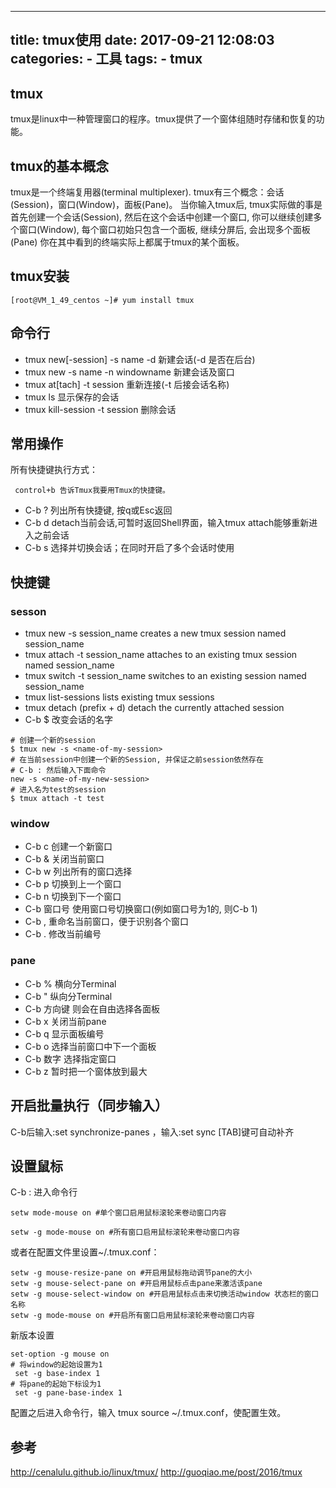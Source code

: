 
---
title: tmux使用
date: 2017-09-21 12:08:03
categories: 
    - 工具
tags: 
    - tmux
---

## tmux
tmux是linux中一种管理窗口的程序。tmux提供了一个窗体组随时存储和恢复的功能。

## tmux的基本概念
tmux是一个终端复用器(terminal multiplexer).
tmux有三个概念：会话(Session)，窗口(Window)，面板(Pane)。
当你输入tmux后, tmux实际做的事是首先创建一个会话(Session), 然后在这个会话中创建一个窗口, 你可以继续创建多个窗口(Window), 每个窗口初始只包含一个面板, 继续分屏后, 会出现多个面板(Pane) 你在其中看到的终端实际上都属于tmux的某个面板。

## tmux安装
```
[root@VM_1_49_centos ~]# yum install tmux
```

## 命令行

- tmux new[-session] -s name -d   新建会话(-d 是否在后台)
- tmux new -s name -n windowname  新建会话及窗口
- tmux at[tach] -t session    重新连接(-t 后接会话名称)
- tmux ls 显示保存的会话
- tmux kill-session -t session    删除会话

## 常用操作

所有快捷键执行方式：
```
 control+b 告诉Tmux我要用Tmux的快捷键。
```

- C-b ? 列出所有快捷键, 按q或Esc返回
- C-b d detach当前会话,可暂时返回Shell界面，输入tmux attach能够重新进入之前会话
- C-b s 选择并切换会话；在同时开启了多个会话时使用

## 快捷键
### sesson
- tmux new -s session_name
    creates a new tmux session named session_name
- tmux attach -t session_name
    attaches to an existing tmux session named session_name
- tmux switch -t session_name
    switches to an existing session named session_name
- tmux list-sessions
    lists existing tmux sessions
- tmux detach (prefix + d)
    detach the currently attached session
- C-b $ 改变会话的名字

```
# 创建一个新的session
$ tmux new -s <name-of-my-session>
# 在当前session中创建一个新的Session, 并保证之前session依然存在
# C-b : 然后输入下面命令
new -s <name-of-my-new-session>
# 进入名为test的session
$ tmux attach -t test
```

### window
- C-b c 创建一个新窗口
- C-b & 关闭当前窗口
- C-b w 列出所有的窗口选择
- C-b p 切换到上一个窗口
- C-b n 切换到下一个窗口
- C-b 窗口号 使用窗口号切换窗口(例如窗口号为1的, 则C-b 1)
- C-b , 重命名当前窗口，便于识别各个窗口
- C-b . 修改当前编号

### pane
- C-b % 横向分Terminal
- C-b " 纵向分Terminal
- C-b 方向键 则会在自由选择各面板
- C-b x 关闭当前pane
- C-b q 显示面板编号
- C-b o 选择当前窗口中下一个面板
- C-b 数字 选择指定窗口
- C-b z  暂时把一个窗体放到最大

## 开启批量执行（同步输入）

C-b后输入:set synchronize-panes ，输入:set sync [TAB]键可自动补齐

## 设置鼠标
C-b : 进入命令行

```
setw mode-mouse on #单个窗口启用鼠标滚轮来卷动窗口内容

setw -g mode-mouse on #所有窗口启用鼠标滚轮来卷动窗口内容
```

或者在配置文件里设置~/.tmux.conf：
```
setw -g mouse-resize-pane on #开启用鼠标拖动调节pane的大小
setw -g mouse-select-pane on #开启用鼠标点击pane来激活该pane
setw -g mouse-select-window on #开启用鼠标点击来切换活动window 状态栏的窗口名称
setw -g mode-mouse on #开启所有窗口启用鼠标滚轮来卷动窗口内容

```

新版本设置
```
set-option -g mouse on
# 将window的起始设置为1
 set -g base-index 1
# 将pane的起始下标设为1
 set -g pane-base-index 1
```

配置之后进入命令行，输入 tmux source  ~/.tmux.conf，使配置生效。

## 参考
http://cenalulu.github.io/linux/tmux/
http://guoqiao.me/post/2016/tmux